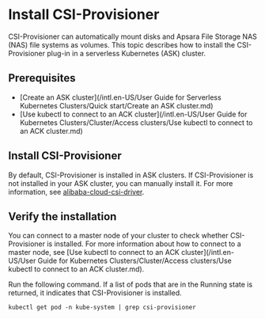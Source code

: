 # Install CSI-Provisioner

CSI-Provisioner can automatically mount disks and Apsara File Storage NAS \(NAS\) file systems as volumes. This topic describes how to install the CSI-Provisioner plug-in in a serverless Kubernetes \(ASK\) cluster.

## Prerequisites

-   [Create an ASK cluster](/intl.en-US/User Guide for Serverless Kubernetes Clusters/Quick start/Create an ASK cluster.md)
-   [Use kubectl to connect to an ACK cluster](/intl.en-US/User Guide for Kubernetes Clusters/Cluster/Access clusters/Use kubectl to connect to an ACK cluster.md)

## Install CSI-Provisioner

By default, CSI-Provisioner is installed in ASK clusters. If CSI-Provisioner is not installed in your ASK cluster, you can manually install it. For more information, see [alibaba-cloud-csi-driver](https://github.com/AliyunContainerService/serverless-k8s-examples/blob/master/volumes/csi-provisioner.yaml).

## Verify the installation

You can connect to a master node of your cluster to check whether CSI-Provisioner is installed. For more information about how to connect to a master node, see [Use kubectl to connect to an ACK cluster](/intl.en-US/User Guide for Kubernetes Clusters/Cluster/Access clusters/Use kubectl to connect to an ACK cluster.md).

Run the following command. If a list of pods that are in the Running state is returned, it indicates that CSI-Provisioner is installed.

```
kubectl get pod -n kube-system | grep csi-provisioner
```

